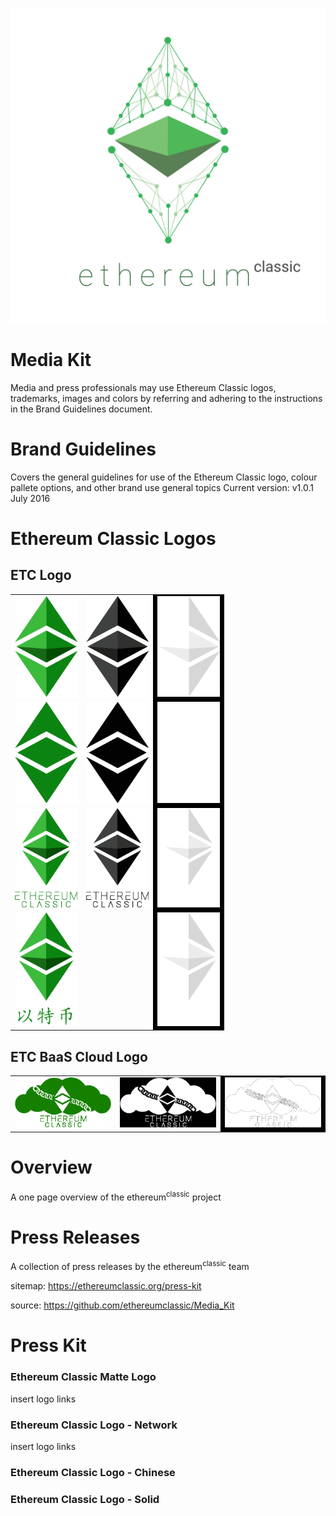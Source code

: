 
<p align="center">
  <img src="./Logo_ETC_Network/etc_network_logo_white_2000x2000.png" alt="Ethereum Classic" width="750"/>
</p>

# Media Kit

Media and press professionals may use Ethereum Classic logos, trademarks, images and colors by referring and adhering to the instructions in the Brand Guidelines document.

# Brand Guidelines

Covers the general guidelines for use of the Ethereum Classic logo, colour pallete options, and other brand use general topics
Current version: v1.0.1 July 2016

# Ethereum Classic Logos

## ETC Logo

<table>
  <tbody>
    <tr>
      <td><img src="./Logo_ETC/etc_logo_green.png" alt="ETC Logo" width="100"/></td>
      <td><img src="./Logo_ETC/etc_logo_black.png" alt="ETC Logo" width="100"/></td>
      <td bgcolor="#000000"><img src="./Logo_ETC/etc_logo_white.png" alt="ETC Logo" width="100"/></td>
    </tr>
    <tr>
    <td><img src="./Logo_ETC/flat_etc_logo_green.png" alt="ETC Logo" width="100"/></td>
    <td ><img src="./Logo_ETC/flat_etc_logo_black.png" alt="ETC Logo" width="100"/></td>
    <td bgcolor="#000000"><img src="./Logo_ETC/flat_etc_logo_white.png" alt="ETC Logo" width="100"/></td>
    </tr>
    <tr>
    <td><img src="./Logo_ETC/text_etc_logo_green.png" alt="ETC Logo" width="100"/></td>
    <td><img src="./Logo_ETC/text_etc_logo_black.png" alt="ETC Logo" width="100"/></td>
    <td bgcolor="#000000"><img src="./Logo_ETC/text_etc_logo_white.png" alt="ETC Logo" width="100"/></td>
    </tr>
    <tr>
    <td><img src="./Logo_ETC_Chinese/chinese_text_etc_logo_green.png" alt="ETC Chinese Logo" width="100"/></td>
    <td>&nbsp;</td>
    <td bgcolor="#000000"><img src="./Logo_ETC_Chinese/chinese_text_etc_logo_white.png" alt="ETC Chinese Logo" width="100"/></td>
    </tr>
  </tbody>
</table>

## ETC BaaS Cloud Logo

<table>
  <tbody>
    <tr>
      <td><img src="./Logo_ETC_BaaS_Cloud/etc_baas_cloud_logo-green.png" alt="ETC BaaS Cloud Logo" width="250"/></td>
      <td><img src="./Logo_ETC_BaaS_Cloud/etc_baas_cloud_logo-black.png" alt="ETC BaaS Cloud Logo" width="250"/></td>
      <td bgcolor="#000000"><img src="./Logo_ETC_BaaS_Cloud/etc_baas_cloud_logo-white.png" alt="ETC BaaS Cloud Logo" width="250"/></td>
    </tr>
  </tbody>
</table>

# Overview

A one page overview of the ethereum<sup>classic</sup> project

# Press Releases

A collection of press releases by the ethereum<sup>classic</sup> team


sitemap: https://ethereumclassic.org/press-kit

source: https://github.com/ethereumclassic/Media_Kit

# Press Kit


### Ethereum Classic Matte Logo
insert logo links

### Ethereum Classic Logo - Network
insert logo links

### Ethereum Classic Logo - Chinese

### Ethereum Classic Logo - Solid
